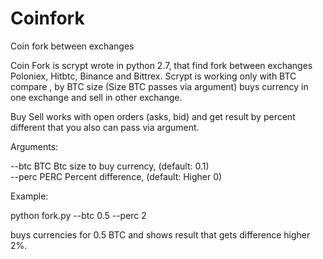 # Coinfork
Coin fork  between exchanges

Coin Fork is  scrypt wrote in python 2.7, that find fork between exchanges Poloniex, Hitbtc, Binance and Bittrex.
Scrypt is working only with BTC compare , by  BTC size (Size BTC passes via argument) buys currency in one exchange  and sell in other exchange.

Buy Sell works with open orders (asks, bid) and get result by percent different that you also can pass via argument.

Arguments:

--btc BTC    Btc size to buy currency, (default: 0.1)<br/>
--perc PERC  Percent difference, (default: Higher 0)


Example:

python fork.py --btc 0.5 --perc 2 

buys currencies for 0.5 BTC and shows result that gets difference higher 2%.


  
